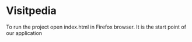 # Visitpedia
To run the project open index.html in Firefox browser. It is the start point of our application
